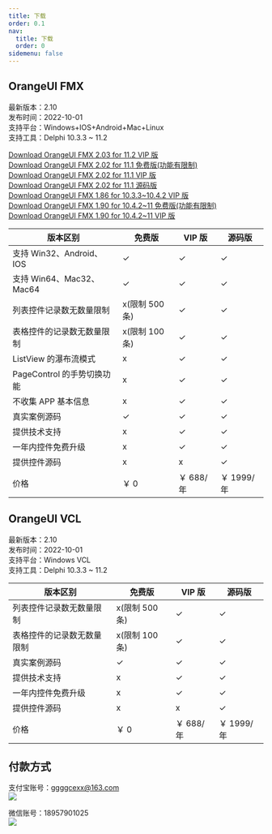 ```yaml
---
title: 下载
order: 0.1
nav:
  title: 下载
  order: 0
sidemenu: false
---
```



OrangeUI FMX 
-----------------
最新版本：2.10  
发布时间：2022-10-01  
支持平台：Windows+IOS+Android+Mac+Linux  
支持工具：Delphi 10.3.3 ~ 11.2

[Download OrangeUI FMX 2.03 for 11.2 VIP 版](http://qiniuoss.orangeui.cn/OrangeUI%20FMX%202.03%20For%20D11.2%20VIP.rar)  
[Download OrangeUI FMX 2.02 for 11.1 免费版(功能有限制)](http://qiniuoss.orangeui.cn/OrangeUI%20FMX%202.02%20For%20D11.1%20Free.rar)  
[Download OrangeUI FMX 2.02 for 11.1 VIP 版](http://qiniuoss.orangeui.cn/OrangeUI%20FMX%202.02%20For%20D11.1%20VIP.rar)  
[Download OrangeUI FMX 2.02 for 11.1 源码版](http://qiniuoss.orangeui.cn/OrangeUI%20FMX%202.02%20For%20D11.1%20SVIP.rar)  
[Download OrangeUI FMX 1.86 for 10.3.3~10.4.2 VIP 版](http://qiniuoss.orangeui.cn/OrangeUI%201.86%20VIP%20For%20D10.3.3%26D10.4.2.rar)  
[Download OrangeUI FMX 1.90 for 10.4.2~11 免费版(功能有限制)](http://qiniuoss.orangeui.cn/OrangeUI%20FMX%201.90%20For%20Delphi%2010.4.2~D11%20Free.rar)  
[Download OrangeUI FMX 1.90 for 10.4.2~11 VIP 版](http://qiniuoss.orangeui.cn/OrangeUI%20FMX%201.90%20For%20Delphi%2010.4.2~D11%20VIP.rar)

| 版本区别                   | 免费版         | VIP 版    | 源码版     |
| -------------------------- | -------------- | --------- | ---------- |
| 支持 Win32、Android、IOS   | ✓              | ✓         | ✓          |
| 支持 Win64、Mac32、Mac64   | ✓              | ✓         | ✓          |
| 列表控件记录数无数量限制   | x(限制 500 条) | ✓         | ✓          |
| 表格控件的记录数无数量限制 | x(限制 100 条) | ✓         | ✓          |
| ListView 的瀑布流模式      | x              | ✓         | ✓          |
| PageControl 的手势切换功能 | x              | ✓         | ✓          |
| 不收集 APP 基本信息        | x              | ✓         | ✓          |
| 真实案例源码               | ✓              | ✓         | ✓          |
| 提供技术支持               | x              | ✓         | ✓          |
| 一年内控件免费升级         | x              | ✓         | ✓          |
| 提供控件源码               | x              | x         | ✓          |
| 价格                       | ￥ 0           | ￥ 688/年 | ￥ 1999/年 |
  
  
   
    
  
  
OrangeUI VCL 
-----------------
最新版本：2.10  
发布时间：2022-10-01  
支持平台：Windows VCL  
支持工具：Delphi 10.3.3 ~ 11.2


| 版本区别                   | 免费版         | VIP 版    | 源码版     |
| -------------------------- | -------------- | --------- | ---------- |
| 列表控件记录数无数量限制   | x(限制 500 条) | ✓         | ✓          |
| 表格控件的记录数无数量限制 | x(限制 100 条) | ✓         | ✓          |
| 真实案例源码               | ✓              | ✓         | ✓          |
| 提供技术支持               | x              | ✓         | ✓          |
| 一年内控件免费升级         | x              | ✓         | ✓          |
| 提供控件源码               | x              | x         | ✓          |
| 价格                       | ￥ 0           | ￥ 688/年 | ￥ 1999/年 |







   
  
    
  
  
  
付款方式  
-----------------
支付宝账号：ggggcexx@163.com  
![](http://www.orangeui.cn/image/alipay_barcode.jpg)

微信账号：18957901025  
![](http://www.orangeui.cn/image/wechatpay_barcode.png)
